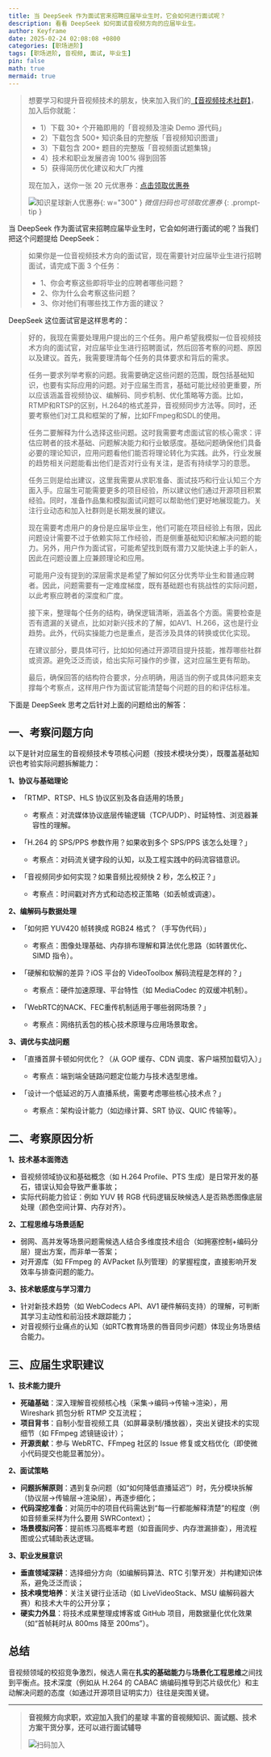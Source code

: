 ```yaml
---
title: 当 DeepSeek 作为面试官来招聘应届毕业生时，它会如何进行面试呢？
description: 看看 DeepSeek 如何面试音视频方向的应届毕业生。
author: Keyframe
date: 2025-02-24 02:08:08 +0800
categories: [职场进阶]
tags: [职场进阶, 音视频, 面试, 毕业生]
pin: false
math: true
mermaid: true
---
```


>想要学习和提升音视频技术的朋友，快来加入我们的<a href="https://t.zsxq.com/jRprT" target="_blank" rel="noopener noreferrer">【音视频技术社群】</a>，加入后你就能：
>
>- 1）下载 30+ 个开箱即用的「音视频及渲染 Demo 源代码」
>- 2）下载包含 500+ 知识条目的完整版「音视频知识图谱」
>- 3）下载包含 200+ 题目的完整版「音视频面试题集锦」
>- 4）技术和职业发展咨询 100% 得到回答
>- 5）获得简历优化建议和大厂内推
>  
>现在加入，送你一张 20 元优惠券：<a href="https://t.zsxq.com/jRprT" target="_blank" rel="noopener noreferrer">点击领取优惠券</a>
>
>![知识星球新人优惠券](assets/img/keyframe-zsxq-coupon.png){: w="300" }
>_微信扫码也可领取优惠券_
{: .prompt-tip }

当 DeepSeek 作为面试官来招聘应届毕业生时，它会如何进行面试的呢？当我们把这个问题提给 DeepSeek：

>如果你是一位音视频技术方向的面试官，现在需要针对应届毕业生进行招聘面试，请完成下面 3 个任务：
>
>- 1、你会考察这些即将毕业的应聘者哪些问题？
>- 2、你为什么会考察这些问题？
>- 3、你对他们有哪些找工作方面的建议？


DeepSeek 这位面试官是这样思考的：


>好的，我现在需要处理用户提出的三个任务。用户希望我模拟一位音视频技术方向的面试官，对应届毕业生进行招聘面试，然后回答考察的问题、原因以及建议。首先，我需要理清每个任务的具体要求和背后的需求。
>
>任务一要求列举考察的问题。我需要确定这些问题的范围，既包括基础知识，也要有实际应用的问题。对于应届生而言，基础可能比经验更重要，所以应该涵盖音视频协议、编解码、同步机制、优化策略等方面。比如，RTMP和RTSP的区别，H.264的格式差异，音视频同步方法等。同时，还要考察他们对工具和框架的了解，比如FFmpeg和SDL的使用。
>
>任务二要解释为什么选择这些问题。这时我需要考虑面试官的核心需求：评估应聘者的技术基础、问题解决能力和行业敏感度。基础问题确保他们具备必要的理论知识，应用问题看他们能否将理论转化为实践。此外，行业发展的趋势相关问题能看出他们是否对行业有关注，是否有持续学习的意愿。
>
>任务三则是给出建议，这里我需要从求职准备、面试技巧和行业认知三个方面入手。应届生可能需要更多的项目经验，所以建议他们通过开源项目积累经验。同时，准备作品集和模拟面试问题可以帮助他们更好地展现能力。关注行业动态和加入社群则是长期发展的建议。
>
>现在需要考虑用户的身份是应届毕业生，他们可能在项目经验上有限，因此问题设计需要不过于依赖实际工作经验，而是侧重基础知识和解决问题的能力。另外，用户作为面试官，可能希望找到既有潜力又能快速上手的新人，因此在问题设置上应兼顾理论和应用。
>
>可能用户没有提到的深层需求是希望了解如何区分优秀毕业生和普通应聘者。因此，问题需要有一定难度梯度，既有基础题也有挑战性的实际问题，以此考察应聘者的深度和广度。
>
>接下来，整理每个任务的结构，确保逻辑清晰，涵盖各个方面。需要检查是否有遗漏的关键点，比如对新兴技术的了解，如AV1、H.266，这也是行业趋势。此外，代码实操能力也是重点，是否涉及具体的转换或优化实现。
>
>在建议部分，要具体可行，比如如何通过开源项目提升技能，推荐哪些社群或资源。避免泛泛而谈，给出实际可操作的步骤，这对应届生更有帮助。
>
>最后，确保回答的结构符合要求，分点明确，用适当的例子或具体问题来支撑每个考察点，这样用户作为面试官能清楚每个问题的目的和评估标准。


下面是 DeepSeek 思考之后针对上面的问题给出的解答：

## 一、考察问题方向

以下是针对应届生的音视频技术专项核心问题（按技术模块分类），既覆盖基础知识也考验实际问题拆解能力：

**1、协议与基础理论**

- 「RTMP、RTSP、HLS 协议区别及各自适用的场景」
	- 考察点：对流媒体协议底层传输逻辑（TCP/UDP）、时延特性、浏览器兼容性的理解。

- 「H.264 的 SPS/PPS 参数作用？如果收到多个 SPS/PPS 该怎么处理？」
	- 考察点：对码流关键字段的认知，以及工程实践中的码流容错意识。

- 「音视频同步如何实现？如果音频比视频快 2 秒，怎么校正？」
	- 考察点：时间戳对齐方式和动态校正策略（如丢帧或调速）。

**2、编解码与数据处理**

- 「如何把 YUV420 帧转换成 RGB24 格式？（手写伪代码）」
	- 考察点：图像处理基础、内存排布理解和算法优化思路（如转置优化、SIMD 指令）。

- 「硬解和软解的差异？iOS 平台的 VideoToolbox 解码流程是怎样的？」
	- 考察点：硬件加速原理、平台特性（如 MediaCodec 的双缓冲机制）。

- 「WebRTC的NACK、FEC重传机制适用于哪些弱网场景？」
	- 考察点：网络抗丢包的核心技术原理与应用场景取舍。

**3、调优与实战问题**

- 「直播首屏卡顿如何优化？（从 GOP 缓存、CDN 调度、客户端预加载切入）」
	- 考察点：端到端全链路问题定位能力与技术选型思维。

- 「设计一个低延迟的万人直播系统，需要考虑哪些核心技术点？」
	- 考察点：架构设计能力（如边缘计算、SRT 协议、QUIC 传输等）。

## 二、考察原因分析

**1、技术基本面筛选**

- 音视频领域协议和基础概念（如 H.264 Profile、PTS 生成）是日常开发的基石，错误认知会导致严重事故；
- 实际代码能力验证：例如 YUV 转 RGB 代码逻辑反映候选人是否熟悉图像底层处理（颜色空间计算、内存对齐）。

**2、工程思维与场景适配**

- 弱网、高并发等场景问题需候选人结合多维度技术组合（如拥塞控制+编码分层）提出方案，而非单一答案；
- 对开源库（如 FFmpeg 的 AVPacket 队列管理）的掌握程度，直接影响开发效率与排查问题的能力。

**3、技术敏感度与学习潜力**

- 针对新技术趋势（如 WebCodecs API、AV1 硬件解码支持）的理解，可判断其学习主动性和前沿技术跟踪能力；
- 对音视频行业痛点的认知（如RTC教育场景的唇音同步问题）体现业务场景结合能力。

## 三、应届生求职建议

**1、技术能力提升**

- **死磕基础**：深入理解音视频核心栈（采集→编码→传输→渲染），用 Wireshark 抓包分析 RTMP 交互流程；
- **项目背书**：自制小型音视频工具（如屏幕录制/播放器），突出关键技术的实现细节（如 FFmpeg 滤镜链设计）；
- **开源贡献**：参与 WebRTC、FFmpeg 社区的 Issue 修复或文档优化（即使微小代码提交也能显著加分）。

**2、面试策略**

- **问题拆解原则**：遇到复杂问题（如“如何降低直播延迟”）时，先分模块拆解（协议层→传输层→渲染层），再逐步细化；
- **代码深挖准备**：对简历中的项目代码需达到“每一行都能解释清楚”的程度（例如音频重采样为什么要用 SWRContext）；
- **场景模拟问答**：提前练习高概率考题（如音画同步、内存泄漏排查），用流程图或公式辅助表达逻辑。

**3、职业发展意识**

- **垂直领域深耕**：选择细分方向（如编解码算法、RTC 引擎开发）并构建知识体系，避免泛泛而谈；
- **技术嗅觉培养**：关注关键行业活动（如 LiveVideoStack、MSU 编解码器大赛）和技术大牛的公开分享；
- **硬实力外显**：将技术成果整理成博客或 GitHub 项目，用数据量化优化效果（如“首帧耗时从 800ms 降至 200ms”）。

## 总结

音视频领域的校招竞争激烈，候选人需在**扎实的基础能力**与**场景化工程思维**之间找到平衡点。技术深度（例如从 H.264 的 CABAC 熵编码推导到芯片级优化）和主动解决问题的态度（如通过开源项目证明实力）往往是突围关键。


---

>**音视频方向求职，欢迎加入我们的星球**
>**丰富的音视频知识、面试题、技术方案干货分享，还可以进行面试辅导**
>
>![扫码加入](assets/img/keyframe-zsxq.png)







